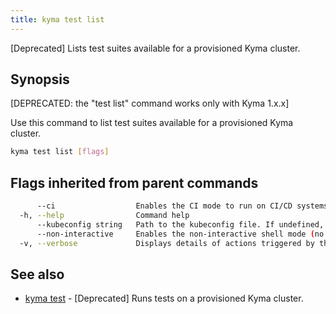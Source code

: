 ```yaml
---
title: kyma test list
---
```


[Deprecated] Lists test suites available for a provisioned Kyma cluster.

## Synopsis

[DEPRECATED: the "test list" command works only with Kyma 1.x.x]

Use this command to list test suites available for a provisioned Kyma cluster.

```bash
kyma test list [flags]
```

## Flags inherited from parent commands

```bash
      --ci                  Enables the CI mode to run on CI/CD systems. It avoids any user interaction (such as no dialog prompts) and ensures that logs are formatted properly in log files (such as no spinners for CLI steps).
  -h, --help                Command help
      --kubeconfig string   Path to the kubeconfig file. If undefined, Kyma CLI uses the KUBECONFIG environment variable, or falls back "/$HOME/.kube/config".
      --non-interactive     Enables the non-interactive shell mode (no colorized output, no spinner)
  -v, --verbose             Displays details of actions triggered by the command.
```

## See also

* [kyma test](#kyma-test-kyma-test)	 - [Deprecated] Runs tests on a provisioned Kyma cluster.

